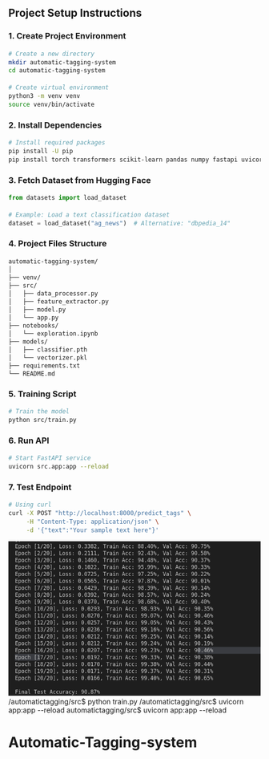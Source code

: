 ## Project Setup Instructions

### 1. Create Project Environment

```bash
# Create a new directory
mkdir automatic-tagging-system
cd automatic-tagging-system

# Create virtual environment
python3 -m venv venv
source venv/bin/activate
```

### 2. Install Dependencies

```bash
# Install required packages
pip install -U pip
pip install torch transformers scikit-learn pandas numpy fastapi uvicorn pydantic datasets
```

### 3. Fetch Dataset from Hugging Face

```python
from datasets import load_dataset

# Example: Load a text classification dataset
dataset = load_dataset("ag_news")  # Alternative: "dbpedia_14"
```

### 4. Project Files Structure

```
automatic-tagging-system/
│
├── venv/
├── src/
│   ├── data_processor.py
│   ├── feature_extractor.py
│   ├── model.py
│   └── app.py
├── notebooks/
│   └── exploration.ipynb
├── models/
│   ├── classifier.pth
│   └── vectorizer.pkl
├── requirements.txt
└── README.md
```

### 5. Training Script

```bash
# Train the model
python src/train.py
```

### 6. Run API

```bash
# Start FastAPI service
uvicorn src.app:app --reload
```

### 7. Test Endpoint

```bash
# Using curl
curl -X POST "http://localhost:8000/predict_tags" \
     -H "Content-Type: application/json" \
     -d '{"text":"Your sample text here"}'
```

![alt text](image.png)
/automatictagging/src$ python train.py
/automatictagging/src$ uvicorn app:app --reload
automatictagging/src$ uvicorn app:app --reload
# Automatic-Tagging-system
